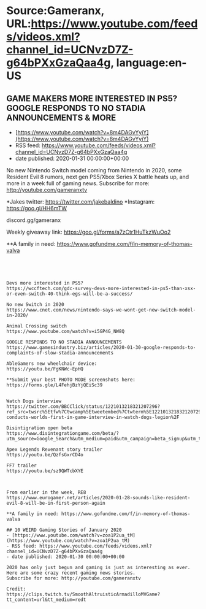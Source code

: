 # Source:Gameranx, URL:https://www.youtube.com/feeds/videos.xml?channel_id=UCNvzD7Z-g64bPXxGzaQaa4g, language:en-US

## GAME MAKERS MORE INTERESTED IN PS5? GOOGLE RESPONDS TO NO STADIA ANNOUNCEMENTS & MORE
 - [https://www.youtube.com/watch?v=8m4DAGvYyiY](https://www.youtube.com/watch?v=8m4DAGvYyiY)
 - RSS feed: https://www.youtube.com/feeds/videos.xml?channel_id=UCNvzD7Z-g64bPXxGzaQaa4g
 - date published: 2020-01-31 00:00:00+00:00

No new Nintendo Switch model coming from Nintendo in 2020, some Resident Evil 8 rumors, next gen PS5/Xbox Series X battle heats up, and more in a week full of gaming news.
Subscribe for more: http://youtube.com/gameranxtv 

*Jakes twitter: https://twitter.com/jakebaldino 
*Instagram: https://goo.gl/HH6mTW 

 discord.gg/gameranx 

 Weekly giveaway link: https://goo.gl/forms/a7zCtr1HuTkzWuOo2 


**A family in need: https://www.gofundme.com/f/in-memory-of-thomas-valva


 ~~~~STORIES~~~~




Devs more interested in PS5?
https://wccftech.com/gdc-survey-devs-more-interested-in-ps5-than-xsx-or-even-switch-40-think-egs-will-be-a-success/

No new Switch in 2020
https://www.cnet.com/news/nintendo-says-we-wont-get-new-switch-model-in-2020/

Animal Crossing switch
https://www.youtube.com/watch?v=i5GP4G_NW8Q

GOOGLE RESPONDS TO NO STADIA ANNOUNCEMENTS
https://www.gamesindustry.biz/articles/2020-01-30-google-responds-to-complaints-of-slow-stadia-announcements

AbleGamers new wheelchair device:
https://youtu.be/FgKNWc-EpHQ

**Submit your best PHOTO MODE screenshots here:
https://forms.gle/L4FehjBzYjQEiSc39


Watch Dogs interview
https://twitter.com/BBCClick/status/1221013218321207296?ref_src=twsrc%5Etfw%7Ctwcamp%5Etweetembed%7Ctwterm%5E1221013218321207296&ref_url=https%3A%2F%2Fwww.videogameschronicle.com%2Fnews%2Fbbc-conducts-worlds-first-in-game-interview-in-watch-dogs-legion%2F

Disintigration open beta 
https://www.disintegrationgame.com/beta/?utm_source=Google_Search&utm_medium=paid&utm_campaign=beta_signup&utm_term=us&gclid=Cj0KCQiAvc_xBRCYARIsAC5QT9kycIH8KLqEE_6Dl_BTNh1zI_YVyoUbnXK_iM8AZuNNrqe4izDwWEoaAookEALw_wcB

Apex Legends Revenant story trailer
https://youtu.be/QzfsGxrCD4o

FF7 trailer
https://youtu.be/sz9QWTcbXYE



From earlier in the week, RE8
https://www.eurogamer.net/articles/2020-01-28-sounds-like-resident-evil-8-will-be-in-first-person-again

**A family in need: https://www.gofundme.com/f/in-memory-of-thomas-valva

## 10 WEIRD Gaming Stories of January 2020
 - [https://www.youtube.com/watch?v=zoa1P2ua_tM](https://www.youtube.com/watch?v=zoa1P2ua_tM)
 - RSS feed: https://www.youtube.com/feeds/videos.xml?channel_id=UCNvzD7Z-g64bPXxGzaQaa4g
 - date published: 2020-01-30 00:00:00+00:00

2020 has only just begun and gaming is just as interesting as ever. Here are some crazy recent gaming news stories.
Subscribe for more: http://youtube.com/gameranxtv

Credit:
https://clips.twitch.tv/SmoothAltruisticArmadilloMVGame?tt_content=url&tt_medium=redt

